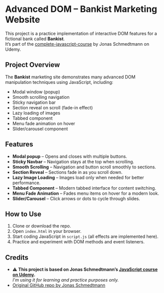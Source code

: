 # Advanced DOM – Bankist Marketing Website

This project is a practice implementation of interactive DOM features for a fictional bank called **Bankist**.  
It’s part of the [complete-javascript-course](https://github.com/jonasschmedtmann/complete-javascript-course) by Jonas Schmedtmann on Udemy.

## Project Overview

The **Bankist** marketing site demonstrates many advanced DOM manipulation techniques using JavaScript, including:

- Modal window (popup)
- Smooth scrolling navigation
- Sticky navigation bar
- Section reveal on scroll (fade-in effect)
- Lazy loading of images
- Tabbed component
- Menu fade animation on hover
- Slider/carousel component


## Features

- **Modal popup** – Opens and closes with multiple buttons.
- **Sticky Navbar** – Navigation stays at the top when scrolling.
- **Smooth Scrolling** – Navigation and button scroll smoothly to sections.
- **Section Reveal** – Sections fade in as you scroll down.
- **Lazy Image Loading** – Images load only when needed for better performance.
- **Tabbed Component** – Modern tabbed interface for content switching.
- **Menu Fade Animation** – Fades menu items on hover for a modern look.
- **Slider/Carousel** – Click arrows or dots to cycle through slides.

## How to Use

1. Clone or download the repo.
2. Open `index.html` in your browser.
3. Start coding JavaScript in `script.js` (all effects are implemented here).
4. Practice and experiment with DOM methods and event listeners.


## Credits

- ⚠️ **This project is based on Jonas Schmedtmann’s [JavaScript course on Udemy](https://www.udemy.com/course/the-complete-javascript-course/).**  
  _I'm using it for learning and practice purposes only._
- [Original GitHub repo by Jonas Schmedtmann](https://github.com/jonasschmedtmann/complete-javascript-course)

